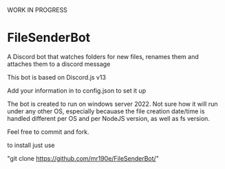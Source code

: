 WORK IN PROGRESS

# FileSenderBot
A Discord bot that watches folders for new files, renames them and attaches them to a discord message


This bot is based on Discord.js v13

Add your information in to config.json to set it up

The bot is created to run on windows server 2022. Not sure how it will run under any other OS, especially becauase the file creation date/time is handled different per OS and per NodeJS version, as well as fs version.

Feel free to commit and fork.

to install just use

"git clone https://github.com/mr190e/FileSenderBot/"
